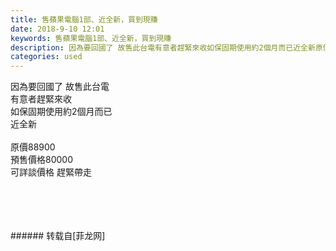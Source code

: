 ```yaml
---
title: 售蘋果電腦1部、近全新，買到現賺
date: 2018-9-10 12:01
keywords: 售蘋果電腦1部、近全新，買到現賺
description: 因為要回國了 故售此台電有意者趕緊來收如保固期使用約2個月而已近全新原價88900預售價格80000可詳談價格 趕緊帶走
categories: used
---
```

<td class="t_f" id="postmessage_1767966">

因為要回國了 故售此台電<br/>
有意者趕緊來收<br/>
如保固期使用約2個月而已<br/>
近全新<br/>
<br/>
原價88900<br/>
預售價格80000<br/>
可詳談價格 趕緊帶走<br/>
<img alt="" border="0" class="zoom" data-cf-modified-9d832486a6a1eb1b094c335b-="" file="http://www.flw.ph/data/appbyme/upload/image/201809/10/gnJQ7T2qD0Qb.jpg" id="aimg_Q4N3n" lazyloadthumb="1" onclick="" onmouseover="" src="http://www.flw.ph/data/appbyme/upload/image/201809/10/gnJQ7T2qD0Qb.jpg"/><br/>
<br/>
<img alt="" border="0" class="zoom" data-cf-modified-9d832486a6a1eb1b094c335b-="" file="http://www.flw.ph/data/appbyme/upload/image/201809/10/FvZsq5bKCCT5.jpg" id="aimg_Ff69P" lazyloadthumb="1" onclick="" onmouseover="" src="http://www.flw.ph/data/appbyme/upload/image/201809/10/FvZsq5bKCCT5.jpg"/><br/>
<br/>
<img alt="" border="0" class="zoom" data-cf-modified-9d832486a6a1eb1b094c335b-="" file="http://www.flw.ph/data/appbyme/upload/image/201809/10/lhPUiJAz5j0R.jpg" id="aimg_bBx3u" lazyloadthumb="1" onclick="" onmouseover="" src="http://www.flw.ph/data/appbyme/upload/image/201809/10/lhPUiJAz5j0R.jpg"/><br/>
<br/>
<img alt="" border="0" class="zoom" data-cf-modified-9d832486a6a1eb1b094c335b-="" file="http://www.flw.ph/data/appbyme/upload/image/201809/10/UD2YfcEtOf44.jpg" id="aimg_UZMqd" lazyloadthumb="1" onclick="" onmouseover="" src="http://www.flw.ph/data/appbyme/upload/image/201809/10/UD2YfcEtOf44.jpg"/><br/>
<br/>
</td>
###### 转载自[菲龙网]